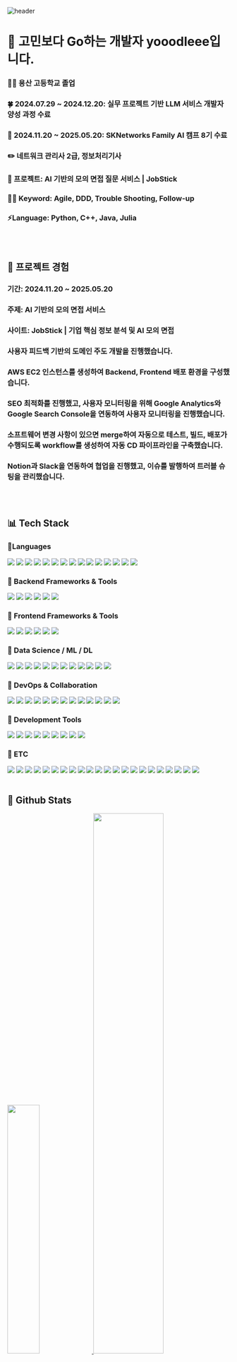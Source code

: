 <div>

  <!--Header-->
![header](https://capsule-render.vercel.app/api?type=rounded&color=timeGradient&text=Welcome%20to%20yooodleee's%20GitHub%20🤗&animation=twinkling&fontSize=50&fontAlign=50&height=180)

</div>

<div>
  <!--Body-->
  
  # 🐘 고민보다 Go하는 개발자 yooodleee입니다.
  ### 🧑‍🎓 용산 고등학교 졸업 
  ### 🍀 2024.07.29 ~ 2024.12.20: 실무 프로젝트 기반 LLM 서비스 개발자 양성 과정 수료
  ### 🦋 2024.11.20 ~ 2025.05.20: SKNetworks Family AI 캠프 8기 수료 
  ### ✏️ 네트워크 관리사 2급, 정보처리기사
  ### 📜 프로젝트: AI 기반의 모의 면접 질문 서비스 | JobStick
  ### 🤼‍♂️ Keyword: Agile, DDD, Trouble Shooting, Follow-up
  ### ⚡Language: Python, C++, Java, Julia
  <br/>
  <br/>

  ## 🙌 프로젝트 경험
  ### 기간: 2024.11.20 ~ 2025.05.20
  ### 주제: AI 기반의 모의 면접 서비스
  ### 사이트: JobStick | 기업 핵심 정보 분석 및 AI 모의 면접
  ### 사용자 피드백 기반의 도메인 주도 개발을 진행했습니다.
  ### AWS EC2 인스턴스를 생성하여 Backend, Frontend 배포 환경을 구성했습니다.
  ### SEO 최적화를 진행했고, 사용자 모니터링을 위해 Google Analytics와 Google Search Console을 연동하여 사용자 모니터링을 진행했습니다.
  ### 소프트웨어 변경 사항이 있으면 merge하여 자동으로 테스트, 빌드, 배포가 수행되도록 workflow를 생성하여 자동 CD 파이프라인을 구축했습니다.
  ### Notion과 Slack을 연동하여 협업을 진행했고, 이슈를 발행하여 트러블 슈팅을 관리했습니다.
  <br/>
  <br/>
  
  ## 📊 Tech Stack
  ### 🎠Languages
  <!--Python-->
  <img src="https://img.shields.io/badge/python-3670A0?style=for-the-badge&logo=python&logoColor=ffdd54&style=flat"/>
  <!--C++-->
  <img src="https://img.shields.io/badge/c++-%2300599C.svg?style=for-the-badge&logo=c%2B%2B&logoColor=white&style=flat"/>
  <!--C-->
  <img src="https://img.shields.io/badge/c-%2300599C.svg?style=for-the-badge&logo=c&logoColor=white&style=flat"/>
  <!--Java-->
  <img src="https://img.shields.io/badge/java-%23ED8B00.svg?style=for-the-badge&logo=openjdk&logoColor=white&style=flat"/>
  <!--JavaScript-->
  <img src="https://img.shields.io/badge/javascript-%23323330.svg?style=for-the-badge&logo=javascript&logoColor=%23F7DF1E&style=flat"/>
  <!--TypeScript-->
  <img src="https://img.shields.io/badge/typescript-%23007ACC.svg?style=for-the-badge&logo=typescript&logoColor=white&style=flat"/>
  <!--HTML5-->
  <img src="https://img.shields.io/badge/html5-%23E34F26.svg?style=for-the-badge&logo=html5&logoColor=white&style=flat"/>
  <!--CSS3-->
  <img src="https://img.shields.io/badge/CSS3-1572B6?style=for-the-badge&logo=CSS3&logoColor=white&style=flat"/>
  <!--MarkDown-->
  <img src="https://img.shields.io/badge/markdown-%23000000.svg?style=for-the-badge&logo=markdown&logoColor=white&style=flat"/>
  <!--YAML-->
  <img src="https://img.shields.io/badge/yaml-%23ffffff.svg?style=for-the-badge&logo=yaml&logoColor=151515&style=flat"/>
  <!--CUDA-->
  <img src="https://img.shields.io/badge/cuda-000000.svg?style=for-the-badge&logo=nVIDIA&logoColor=green&style=flat"/>
  <!--RUST-->
  <img src="https://img.shields.io/badge/rust-%23000000.svg?style=for-the-badge&logo=rust&logoColor=white&style=flat"/>
  <!--Julia-->
  <img src="https://img.shields.io/badge/-Julia-9558B2?style=for-the-badge&logo=julia&logoColor=white&style=flat"/>
  <!--Dart-->
  <img src="https://img.shields.io/badge/dart-%230175C2.svg?style=for-the-badge&logo=dart&logoColor=white&style=flat"/>
  <!--Go-->
  <img src="https://img.shields.io/badge/go-%2300ADD8.svg?style=for-the-badge&logo=go&logoColor=white&style=flat"/>
  <br/>
  
  ### 🐢 Backend Frameworks & Tools
  <!--Django-->
  <img src="https://img.shields.io/badge/django-%23092E20.svg?style=for-the-badge&logo=django&logoColor=white&style=flat"/>
  <!--FastAPI-->
  <img src="https://img.shields.io/badge/FastAPI-005571?style=for-the-badge&logo=fastapi&style=flat"/>
  <!--Redis-->
  <img src="https://img.shields.io/badge/redis-%23DD0031.svg?style=for-the-badge&logo=redis&logoColor=white&style=flat"/>
  <!--MySQL-->
  <img src="https://img.shields.io/badge/mysql-4479A1.svg?style=for-the-badge&logo=mysql&logoColor=white&style=flat"/>
  <!--spring-->
  <img src="https://img.shields.io/badge/spring-%236DB33F.svg?style=for-the-badge&logo=spring&logoColor=white&style=flat"/>
  <!--Scrapy-->
  <img src="https://img.shields.io/badge/scrapy-%2360a839.svg?style=for-the-badge&logo=scrapy&logoColor=d1d2d3&style=flat"/>
  <br/>

  ### 🦝 Frontend Frameworks & Tools
  <!--Vue.js-->
  <img src="https://img.shields.io/badge/vuejs-%2335495e.svg?style=for-the-badge&logo=vuedotjs&logoColor=%234FC08D&style=flat"/>
  <!--vuetify-->
  <img src="https://img.shields.io/badge/Vuetify-1867C0?style=for-the-badge&logo=vuetify&logoColor=AEDDFF&style=flat"/>
  <!--Nuxt-->
  <img src="https://img.shields.io/badge/Nuxt-002E3B?style=for-the-badge&logo=nuxtdotjs&logoColor=#00DC82&style=flat"/>
  <!--NPM-->
  <img src="https://img.shields.io/badge/NPM-%23CB3837.svg?style=for-the-badge&logo=npm&logoColor=white&style=flat"/>
  <!--Stylus-->
  <img src="https://img.shields.io/badge/stylus-%23ff6347.svg?style=for-the-badge&logo=stylus&logoColor=white&style=flat"/>
  <!--Flutter-->
  <img src="https://img.shields.io/badge/Flutter-%2302569B.svg?style=for-the-badge&logo=Flutter&logoColor=white&style=flat"/>
  <br/>

  ### 🧪 Data Science / ML / DL
  <!--PyTorch-->
  <img src="https://img.shields.io/badge/PyTorch-%23EE4C2C.svg?style=for-the-badge&logo=PyTorch&logoColor=white&style=flat"/>
  <!--TensorFlow-->
  <img src="https://img.shields.io/badge/TensorFlow-%23FF6F00.svg?style=for-the-badge&logo=TensorFlow&logoColor=white&style=flat"/>
  <!--Scikit-learn-->
  <img src="https://img.shields.io/badge/scikit--learn-%23F7931E.svg?style=for-the-badge&logo=scikit-learn&logoColor=white&style=flat"/>
  <!--Numpy-->
  <img src="https://img.shields.io/badge/numpy-%23013243.svg?style=for-the-badge&logo=numpy&logoColor=white&style=flat"/>
  <!--Matplotlib-->
  <img src="https://img.shields.io/badge/Matplotlib-%23ffffff.svg?style=for-the-badge&logo=Matplotlib&logoColor=black&style=flat"/>
  <!--SciPy-->
  <img src="https://img.shields.io/badge/SciPy-%230C55A5.svg?style=for-the-badge&logo=scipy&logoColor=%white&style=flat"/>
  <!--Pandas-->
  <img src="https://img.shields.io/badge/pandas-%23150458.svg?style=for-the-badge&logo=pandas&logoColor=white&style=flat"/>
  <!--Keras-->
  <img src="https://img.shields.io/badge/Keras-%23D00000.svg?style=for-the-badge&logo=Keras&logoColor=white&style=flat"/>
  <!--mlflow-->
  <img src="https://img.shields.io/badge/mlflow-%23d9ead3.svg?style=for-the-badge&logo=numpy&logoColor=blue&style=flat"/>
  <!--plotly-->
  <img src="https://img.shields.io/badge/Plotly-%233F4F75.svg?style=for-the-badge&logo=plotly&logoColor=white&style=flat"/>
  <!--Atari-->
  <img src="https://img.shields.io/badge/Atari-E4202E?style=flat-square&logo=Atari&logoColor=white&style=flat"/>
  <!--RayLib-->
  <img src="https://img.shields.io/badge/RAYLIB-FFFFFF?style=for-the-badge&logo=raylib&logoColor=black&style=flat"/>
  <br/>

  ### 🦥 DevOps & Collaboration
  <!--Linux-->
  <img src="https://img.shields.io/badge/Linux-FCC624?style=for-the-badge&logo=linux&logoColor=black&style=flat"/>
  <!--Ubuntu-->
  <img src="https://img.shields.io/badge/Ubuntu-E95420?style=for-the-badge&logo=ubuntu&logoColor=white&style=flat"/>
  <!--Window-->
  <img src="https://img.shields.io/badge/Windows-0078D6?style=for-the-badge&logo=windows&logoColor=white&style=flat"/>
  <!--Docker-->
  <img src="https://img.shields.io/badge/docker-%230db7ed.svg?style=for-the-badge&logo=docker&logoColor=white&style=flat"/>
  <!--AWS-->
  <img src="https://img.shields.io/badge/AWS-%23FF9900.svg?style=for-the-badge&logo=amazon-aws&logoColor=white&style=flat"/>
  <!--Amazon S3-->
  <img src="https://img.shields.io/badge/Amazon%20S3-FF9900?style=for-the-badge&logo=amazons3&logoColor=white&style=flat"/>
  <!--Slack-->
  <img src="https://img.shields.io/badge/Slack-4A154B?style=for-the-badge&logo=slack&logoColor=white&style=flat"/>
  <!--Notion-->
  <img src="https://img.shields.io/badge/Notion-%23000000.svg?style=for-the-badge&logo=notion&logoColor=white&style=flat"/>
  <!--GitHub-->
  <img src="https://img.shields.io/badge/github-%23121011.svg?style=for-the-badge&logo=github&logoColor=white&style=flat"/>
  <!--Discord-->
  <img src="https://img.shields.io/badge/Discord-%235865F2.svg?style=for-the-badge&logo=discord&logoColor=white&style=flat"/>
  <!--Terraform-->
  <img src="https://img.shields.io/badge/terraform-%235835CC.svg?style=for-the-badge&logo=terraform&logoColor=white&style=flat"/>
  <!--Git-->
  <img src="https://img.shields.io/badge/git-%23F05033.svg?style=for-the-badge&logo=git&logoColor=white&style=flat"/>
  <!--Github Actions-->
  <img src="https://img.shields.io/badge/github%20actions-%232671E5.svg?style=for-the-badge&logo=githubactions&logoColor=white&style=flat"/>
  <br/>

  ### 🧰 Development Tools
  <!--PyCharm-->
  <img src="https://img.shields.io/badge/pycharm-143?style=for-the-badge&logo=pycharm&logoColor=black&color=black&labelColor=green&style=flat"/>
  <!--Google Colab-->
  <img src="https://img.shields.io/badge/Google%20Colab-%23F9A825.svg?style=for-the-badge&logo=googlecolab&logoColor=white&style=flat"/>
  <!--Intellij IDEA-->
  <img src="https://img.shields.io/badge/IntelliJIDEA-000000.svg?style=for-the-badge&logo=intellij-idea&logoColor=white&style=flat"/>
  <!--Jupyter Notebook-->
  <img src="https://img.shields.io/badge/jupyter-%23FA0F00.svg?style=for-the-badge&logo=jupyter&logoColor=white&style=flat"/>
  <!--Visual Studio Code-->
  <img src="https://img.shields.io/badge/Visual%20Studio%20Code-0078d7.svg?style=for-the-badge&logo=visual-studio-code&logoColor=white&style=flat"/>
  <!--Visual Studio-->
  <img src="https://img.shields.io/badge/Visual%20Studio-5C2D91.svg?style=for-the-badge&logo=visual-studio&logoColor=white&style=flat"/>
  <!--Android Studio-->
  <img src="https://img.shields.io/badge/android%20studio-346ac1?style=for-the-badge&logo=android%20studio&logoColor=white&style=flat"/>
  <!--Vim-->
  <img src="https://img.shields.io/badge/VIM-%2311AB00.svg?style=for-the-badge&logo=vim&logoColor=white&style=flat"/>
  <!--Postman-->
  <img src="https://img.shields.io/badge/Postman-FF6C37?style=for-the-badge&logo=postman&logoColor=white&style=flat"/>
  <br/>

  ### 🥪 ETC
  <!--Nginx-->
  <img src="https://img.shields.io/badge/nginx-%23009639.svg?style=for-the-badge&logo=nginx&logoColor=white&style=flat"/>
  <!--RSS-->
  <img src="https://img.shields.io/badge/rss-F88900?style=for-the-badge&logo=rss&logoColor=white&style=flat"/>
  <!--Anaconda-->
  <img src="https://img.shields.io/badge/Anaconda-%2344A833.svg?style=for-the-badge&logo=anaconda&logoColor=white&style=flat"/>
  <!--Google Chrome-->
  <img src="https://img.shields.io/badge/Google%20Chrome-4285F4?style=for-the-badge&logo=GoogleChrome&logoColor=white&style=flat"/>
  <!--Chocolatey-->
  <img src="https://img.shields.io/badge/Chocolatey-80B5E3?style=flat-square&logo=SciPy&logoColor=white&style=flat"/>
  <!--Gradle-->
  <img src="https://img.shields.io/badge/Gradle-02303A.svg?style=for-the-badge&logo=Gradle&logoColor=white&style=flat"/>
  <!--Swagger-->
  <img src="https://img.shields.io/badge/-Swagger-%23Clojure?style=for-the-badge&logo=swagger&logoColor=white&style=flat"/>
  <!--FireFox-->
  <img src="https://img.shields.io/badge/Firefox-FF7139?style=for-the-badge&logo=Firefox-Browser&logoColor=white&style=flat"/>
  <!--Kaggle-->
  <img src="https://img.shields.io/badge/Kaggle-035a7d?style=for-the-badge&logo=kaggle&logoColor=white&style=flat"/>
  <!--Stackoverflow-->
  <img src="https://img.shields.io/badge/-Stackoverflow-FE7A16?style=for-the-badge&logo=stack-overflow&logoColor=white&style=flat"/>
  <!--Google Scholar-->
  <img src="https://img.shields.io/badge/Google%20Scholar-4285F4?style=for-the-badge&logo=google-scholar&logoColor=white&style=flat"/>
  <!--Oracle-->
  <img src="https://img.shields.io/badge/Oracle-F80000?style=for-the-badge&logo=oracle&logoColor=white&style=flat"/>
  <!--Postman-->
  <img src="https://img.shields.io/badge/Postman-FF6C37?style=for-the-badge&logo=postman&logoColor=white&style=flat"/>
  <!--CodeAcademy-->
  <img src="https://img.shields.io/badge/Codecademy-FFF0E5?style=for-the-badge&logo=codecademy&logoColor=1F243A&style=flat"/>
  <!--Datacamp-->
  <img src="https://img.shields.io/badge/Datacamp-05192D?style=for-the-badge&logo=datacamp&logoColor=03E860&style=flat"/>
  <!--Udemy-->
  <img src="https://img.shields.io/badge/Udemy-A435F0?style=for-the-badge&logo=Udemy&logoColor=white&style=flat"/>
  <!--PyPi-->
  <img src="https://img.shields.io/badge/pypi-%23ececec.svg?style=for-the-badge&logo=pypi&logoColor=1f73b7&style=flat"/>
  <!--OpenAPI Specification-->
  <img src="https://img.shields.io/badge/openapiinitiative-%23000000.svg?style=for-the-badge&logo=openapiinitiative&logoColor=white&style=flat"/>
  <!--Quora-->
  <img src="https://img.shields.io/badge/Quora-%23B92B27.svg?style=for-the-badge&logo=Quora&logoColor=white&style=flat"/>
  <!--Reddit-->
  <img src="https://img.shields.io/badge/Reddit-%23FF4500.svg?style=for-the-badge&logo=Reddit&logoColor=white&style=flat"/>
  <!--Coursera-->
  <img src="https://img.shields.io/badge/Coursera-%230056D2.svg?style=for-the-badge&logo=Coursera&logoColor=white&style=flat"/>
  <!--Geeks for Geeks-->
  <img src="https://img.shields.io/badge/GeeksforGeeks-gray?style=for-the-badge&logo=geeksforgeeks&logoColor=35914c&style=flat"/>
  <br/>
  <br/>

  ## 🦉 Github Stats

  <a href="https://github.com/anuraghazra/github-readme-stats">
    <img src="https://github-readme-stats.vercel.app/api/top-langs/?username=yooodleee&layout=donut&show_icons=true&theme=material-palenight&hide_border=true&bg_color=20232a&icon_color=58A6FF&text_color=fff&title_color=58A6FF&count_private=true&hide=jupyter%20notebook&exclude_repo=Face-Transfer-Application" width=38% />
</a>    
<a href="https://github.com/anuraghazra/github-readme-stats">
  <img src="https://github-readme-stats.vercel.app/api?username=yooodleee&show_icons=true&theme=material-palenight&hide_border=true&bg_color=20232a&icon_color=58A6FF&text_color=fff&title_color=58A6FF&count_private=true" width=56% />
</a>
<a href="https://github.com/ashutosh00710/github-readme-activity-graph">
    <img src="https://github-readme-activity-graph.vercel.app/graph?username=yooodleee&theme=react-dark&bg_color=20232a&hide_border=true&line=58A6FF&color=58A6FF" width=94%/>
</a>
  
</div>
